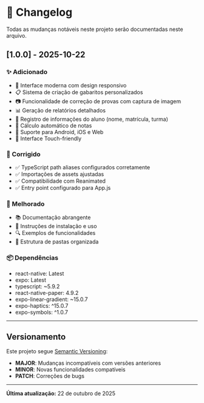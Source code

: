 # 📜 Changelog

Todas as mudanças notáveis neste projeto serão documentadas neste arquivo.

## [1.0.0] - 2025-10-22

### ✨ Adicionado

- 🎨 Interface moderna com design responsivo
- 📋 Sistema de criação de gabaritos personalizados
- 📷 Funcionalidade de correção de provas com captura de imagem
- 📊 Geração de relatórios detalhados
- 👤 Registro de informações do aluno (nome, matrícula, turma)
- 🎯 Cálculo automático de notas
- 🚀 Suporte para Android, iOS e Web
- 📱 Interface Touch-friendly

### 🔧 Corrigido

- ✅ TypeScript path aliases configurados corretamente
- ✅ Importações de assets ajustadas
- ✅ Compatibilidade com Reanimated
- ✅ Entry point configurado para App.js

### 🚀 Melhorado

- 📚 Documentação abrangente
- 🎯 Instruções de instalação e uso
- 🔍 Exemplos de funcionalidades
- 💾 Estrutura de pastas organizada

### 📦 Dependências

- react-native: Latest
- expo: Latest
- typescript: ~5.9.2
- react-native-paper: 4.9.2
- expo-linear-gradient: ~15.0.7
- expo-haptics: ^15.0.7
- expo-symbols: ^1.0.7

---

## Versionamento

Este projeto segue [Semantic Versioning](https://semver.org/):

- **MAJOR**: Mudanças incompatíveis com versões anteriores
- **MINOR**: Novas funcionalidades compatíveis
- **PATCH**: Correções de bugs

---

**Última atualização:** 22 de outubro de 2025
